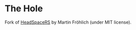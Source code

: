 # The Hole

Fork of [HeadSpaceRS](https://github.com/tecartlab/HeadSpaceRS) by Martin Fröhlich (under MIT license).